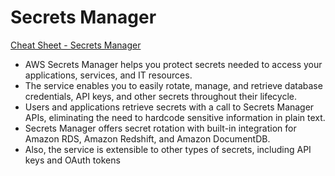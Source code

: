 # Secrets Manager

[Cheat Sheet - Secrets Manager](https://tutorialsdojo.com/aws-secrets-manager/)


- AWS Secrets Manager helps you protect secrets needed to access your applications, services, and IT resources. 
- The service enables you to easily rotate, manage, and retrieve database credentials, API keys, and other secrets throughout their lifecycle. 
- Users and applications retrieve secrets with a call to Secrets Manager APIs, eliminating the need to hardcode sensitive information in plain text. 
- Secrets Manager offers secret rotation with built-in integration for Amazon RDS, Amazon Redshift, and Amazon DocumentDB. 
- Also, the service is extensible to other types of secrets, including API keys and OAuth tokens